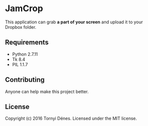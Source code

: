 # JamCrop

This application can grab **a part of your screen** and upload it to your Dropbox folder.

## Requirements

* Python 2.7.11
* Tk 8.4
* PIL 1.1.7

## Contributing

Anyone can help make this project better.

## License

Copyright (c) 2016 Tornyi Dénes. Licensed under the MIT license.